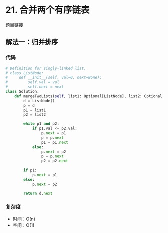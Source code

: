 # 21. 合并两个有序链表

[题目链接](https://leetcode.cn/problems/merge-two-sorted-lists/description/)

## 解法一：归并排序

### 代码

```py
# Definition for singly-linked list.
# class ListNode:
#     def __init__(self, val=0, next=None):
#         self.val = val
#         self.next = next
class Solution:
    def mergeTwoLists(self, list1: Optional[ListNode], list2: Optional[ListNode]) -> Optional[ListNode]:
        d = ListNode()
        p = d
        p1 = list1
        p2 = list2

        while p1 and p2:
            if p1.val <= p2.val:
                p.next = p1
                p = p.next
                p1 = p1.next
            else:
                p.next = p2
                p = p.next
                p2 = p2.next
        
        if p1:
            p.next = p1
        else:
            p.next = p2

        return d.next
```

### 复杂度

- 时间：O(n)
- 空间：O(1)
